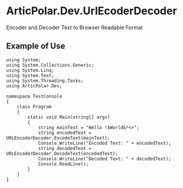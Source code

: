 # ArticPolar.Dev.UrlEcoderDecoder
Encoder and Decoder Text to Browser Readable Format

## Example of Use
````
using System;
using System.Collections.Generic;
using System.Linq;
using System.Text;
using System.Threading.Tasks;
using ArticPolar.Dev;

namespace TestConsole
{
    class Program
    {
        static void Main(string[] args)
        {
            string mainText = "Hello !$World&*<>";
            string encodedText = URLEncoderDecoder.EncodeText(mainText);
            Console.WriteLine("Encoded Text: " + encodedText);
            string decodedText = URLEncoderDecoder.DecodeText(encodedText);
            Console.WriteLine("Decoded Text: " + decodedText);
            Console.ReadLine();
        }
    }
}

````
